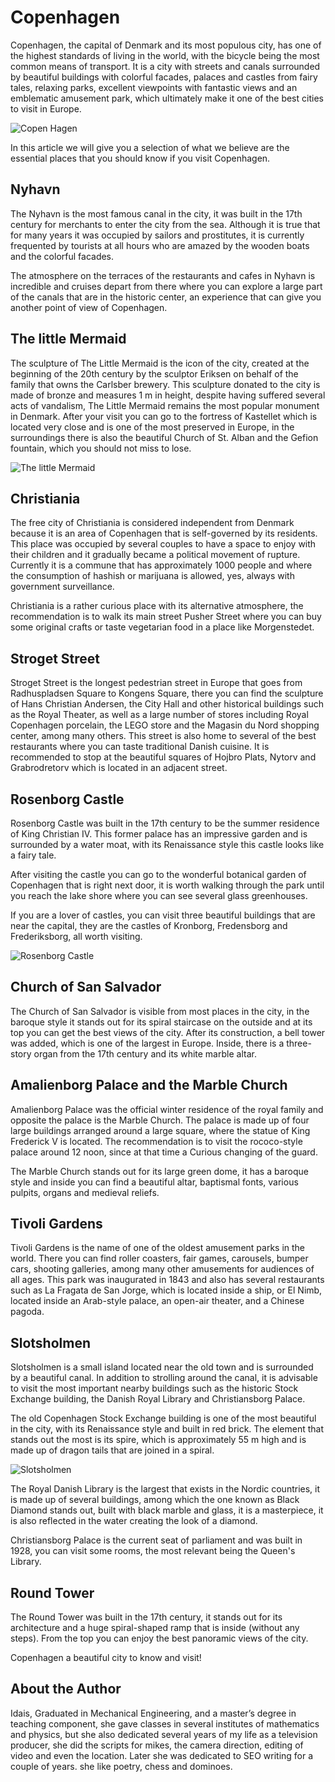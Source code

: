 # Copenhagen

Copenhagen, the capital of Denmark and its most populous city, has one
of the highest standards of living in the world, with the bicycle being
the most common means of transport. It is a city with streets and canals
surrounded by beautiful buildings with colorful facades, palaces and
castles from fairy tales, relaxing parks, excellent viewpoints with
fantastic views and an emblematic amusement park, which ultimately make
it one of the best cities to visit in Europe.

![Copen Hagen](_static/images/copenhagen/copenhagen.jpg)

In this article we will give you a selection of what we believe are the
essential places that you should know if you visit Copenhagen.

## Nyhavn

The Nyhavn is the most famous canal in the city, it was built in the
17th century for merchants to enter the city from the sea. Although it
is true that for many years it was occupied by sailors and prostitutes,
it is currently frequented by tourists at all hours who are amazed by
the wooden boats and the colorful facades.

The atmosphere on the terraces of the restaurants and cafes in Nyhavn is
incredible and cruises depart from there where you can explore a large
part of the canals that are in the historic center, an experience that
can give you another point of view of Copenhagen.

## The little Mermaid

The sculpture of The Little Mermaid is the icon of the city, created at
the beginning of the 20th century by the sculptor Eriksen on behalf of
the family that owns the Carlsber brewery. This sculpture donated to the
city is made of bronze and measures 1 m in height, despite having
suffered several acts of vandalism, The Little Mermaid remains the most
popular monument in Denmark. After your visit you can go to the fortress
of Kastellet which is located very close and is one of the most
preserved in Europe, in the surroundings there is also the beautiful
Church of St. Alban and the Gefion fountain, which you should not miss
to lose.

![The little Mermaid](_static/images/copenhagen//the-little-mermaid.jpeg)

## Christiania

The free city of Christiania is considered independent from Denmark
because it is an area of ​​Copenhagen that is self-governed by its
residents. This place was occupied by several couples to have a space to
enjoy with their children and it gradually became a political movement
of rupture. Currently it is a commune that has approximately 1000 people
and where the consumption of hashish or marijuana is allowed, yes,
always with government surveillance.

Christiania is a rather curious place with its alternative atmosphere,
the recommendation is to walk its main street Pusher Street where you
can buy some original crafts or taste vegetarian food in a place like
Morgenstedet.

## Stroget Street

Stroget Street is the longest pedestrian street in Europe that goes from
Radhuspladsen Square to Kongens Square, there you can find the sculpture
of Hans Christian Andersen, the City Hall and other historical buildings
such as the Royal Theater, as well as a large number of stores including
Royal Copenhagen porcelain, the LEGO store and the Magasin du Nord
shopping center, among many others. This street is also home to several
of the best restaurants where you can taste traditional Danish cuisine.
It is recommended to stop at the beautiful squares of Hojbro Plats,
Nytorv and Grabrodretorv which is located in an adjacent street.

## Rosenborg Castle

Rosenborg Castle was built in the 17th century to be the summer
residence of King Christian IV. This former palace has an impressive
garden and is surrounded by a water moat, with its Renaissance style
this castle looks like a fairy tale.

After visiting the castle you can go to the wonderful botanical garden
of Copenhagen that is right next door, it is worth walking through the
park until you reach the lake shore where you can see several glass
greenhouses.

If you are a lover of castles, you can visit three beautiful buildings
that are near the capital, they are the castles of Kronborg, Fredensborg
and Frederiksborg, all worth visiting.

![Rosenborg Castle](_static/images/copenhagen/rosenborg-castle.jpg)

## Church of San Salvador

The Church of San Salvador is visible from most places in the city, in
the baroque style it stands out for its spiral staircase on the outside
and at its top you can get the best views of the city. After its
construction, a bell tower was added, which is one of the largest in
Europe. Inside, there is a three-story organ from the 17th century and
its white marble altar.

## Amalienborg Palace and the Marble Church

Amalienborg Palace was the official winter residence of the royal family
and opposite the palace is the Marble Church. The palace is made up of
four large buildings arranged around a large square, where the statue of
King Frederick V is located. The recommendation is to visit the
rococo-style palace around 12 noon, since at that time a Curious
changing of the guard.

The Marble Church stands out for its large green dome, it has a baroque
style and inside you can find a beautiful altar, baptismal fonts,
various pulpits, organs and medieval reliefs.

## Tivoli Gardens

Tivoli Gardens is the name of one of the oldest amusement parks in the
world. There you can find roller coasters, fair games, carousels, bumper
cars, shooting galleries, among many other amusements for audiences of
all ages. This park was inaugurated in 1843 and also has several
restaurants such as La Fragata de San Jorge, which is located inside a
ship, or El Nimb, located inside an Arab-style palace, an open-air
theater, and a Chinese pagoda.

## Slotsholmen

Slotsholmen is a small island located near the old town and is
surrounded by a beautiful canal. In addition to strolling around the
canal, it is advisable to visit the most important nearby buildings such
as the historic Stock Exchange building, the Danish Royal Library and
Christiansborg Palace.

The old Copenhagen Stock Exchange building is one of the most beautiful
in the city, with its Renaissance style and built in red brick. The
element that stands out the most is its spire, which is approximately 55
m high and is made up of dragon tails that are joined in a spiral.

![Slotsholmen](_static/images/copenhagen/slotsholmen.jpg)

The Royal Danish Library is the largest that exists in the Nordic
countries, it is made up of several buildings, among which the one known
as Black Diamond stands out, built with black marble and glass, it is a
masterpiece, it is also reflected in the water creating the look of a
diamond.

Christiansborg Palace is the current seat of parliament and was built in
1928, you can visit some rooms, the most relevant being the Queen\'s
Library.

## Round Tower

The Round Tower was built in the 17th century, it stands out for its
architecture and a huge spiral-shaped ramp that is inside (without any
steps). From the top you can enjoy the best panoramic views of the city.

Copenhagen a beautiful city to know and visit!

## About the Author

Idais, Graduated in Mechanical Engineering, and a master’s degree in teaching component, she gave classes in several institutes of mathematics and physics, but she also dedicated several years of my life as a television producer, she did the scripts for mikes, the camera direction, editing of video and even the location. Later she was dedicated to SEO writing for a couple of years. she like poetry, chess and dominoes.
